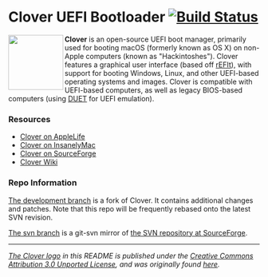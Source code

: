 # Clover UEFI Bootloader [![Build Status](https://travis-ci.org/al3xtjames/Clover.svg?branch=development)](https://travis-ci.org/al3xtjames/Clover)

<a href="https://github.com/al3xtjames/Clover"><img src="https://cdn.rawgit.com/al3xtjames/Clover/development/Logo/Clover.svg" align="left" height="110"></a>

**Clover** is an open-source UEFI boot manager, primarily used for booting macOS
(formerly known as OS X) on non-Apple computers (known as "Hackintoshes").
Clover features a graphical user interface (based off [rEFIt](http://refit.sourceforge.net/)),
with support for booting Windows, Linux, and other UEFI-based operating systems
and images. Clover is compatible with UEFI-based computers, as well as legacy
BIOS-based computers (using [DUET](https://github.com/tianocore/tianocore.github.io/wiki/DuetPkg)
for UEFI emulation).

### Resources
 - [Clover on AppleLife](https://applelife.ru/threads/clover.42089/)
 - [Clover on InsanelyMac](https://www.insanelymac.com/forum/forum/327-clover/)
 - [Clover on SourceForge](https://sourceforge.net/projects/cloverefiboot/)
 - [Clover Wiki](https://clover-wiki.zetam.org/Home)

### Repo Information
[The development branch](https://github.com/al3xtjames/Clover/tree/development)
is a fork of Clover. It contains additional changes and patches. Note that this
repo will be frequently rebased onto the latest SVN revision.

[The svn branch](https://github.com/al3xtjames/Clover/tree/svn) is a git-svn
mirror of [the SVN repository at SourceForge](https://sourceforge.net/p/cloverefiboot/code/HEAD/tree/).

---
*[The Clover logo](https://raw.githubusercontent.com/al3xtjames/Clover/development/Logo/Clover.svg)
in this README is published under the [Creative Commons Attribution 3.0 Unported License](https://creativecommons.org/licenses/by/3.0/deed),
and was originally found [here](http://free-illustrations.gatag.net/2014/06/08/080000.html).*
